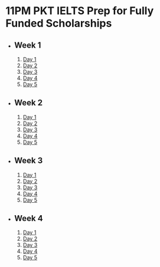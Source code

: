 # 11PM PKT IELTS Prep for Fully Funded Scholarships

- ## Week 1

   1. [Day 1](https://www.facebook.com/iCodeguru/videos/1062545575605824)
   2. [Day 2](https://www.facebook.com/iCodeguru/videos/1605484327069103)
   3. [Day 3](https://www.facebook.com/iCodeguru/videos/2298677503806778)
   4. [Day 4](https://www.facebook.com/iCodeguru/videos/2815432361967603)
   5. [Day 5](https://www.facebook.com/iCodeguru/videos/510372285201062)

- ## Week 2

   1. [Day 1](https://www.facebook.com/iCodeguru/videos/1968924653622153)
   2. [Day 2](https://www.facebook.com/iCodeguru/videos/537396429223818)
   3. [Day 3](https://www.facebook.com/iCodeguru/videos/955668142992018)
   4. [Day 4](https://www.facebook.com/iCodeguru/videos/2036185426833641)
   5. [Day 5](https://www.facebook.com/iCodeguru/videos/512847028234647)

- ## Week 3

   1. [Day 1](https://www.facebook.com/iCodeguru/videos/598946719122155)
   2. [Day 2](https://www.facebook.com/iCodeguru/videos/914733923473112)
   3. [Day 3](https://www.facebook.com/iCodeguru/videos/1297749121217912)
   4. [Day 4](https://www.facebook.com/iCodeguru/videos/1734664024045912)
   5. [Day 5](https://www.facebook.com/iCodeguru/videos/1284384529276723)

- ## Week 4

   1. [Day 1](https://www.facebook.com/iCodeguru/videos/1157211952401660)
   2. [Day 2](https://www.facebook.com/iCodeguru/videos/1084750543140693)
   3. [Day 3](https://www.facebook.com/iCodeguru/videos/1602384057380790)
   4. [Day 4](https://www.facebook.com/iCodeguru/videos/1218727842576515)
   5. [Day 5](https://www.facebook.com/iCodeguru/videos/999238528591377)

<!-- - ## Week 5

   1. [Day 1](https://www.facebook.com/iCodeguru/videos/879264051052791)
   2. [Day 2](https://www.facebook.com/iCodeguru/videos/578866818001861)
   3. [Day 3](https://www.facebook.com/iCodeguru/videos/1213094896651795)
   4. [Day 4]()
   5. [Day 5]() -->

<!-- - ## Week 

   1. [Day 1]()
   2. [Day 2]()
   3. [Day 3]()
   4. [Day 4]()
   5. [Day 5]() -->
